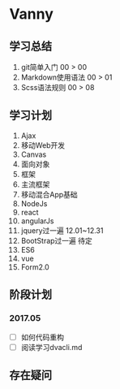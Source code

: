 # Vanny

## 学习总结
1. git简单入门 00 > 00
2. Markdown使用语法 00 > 01
3. Scss语法规则 00 > 08

## 学习计划
1. Ajax
2. 移动Web开发
3. Canvas
4. 面向对象
5. 框架
6. 主流框架
7. 移动混合App基础
8. NodeJs
9. react
10. angularJs
11. jquery过一遍 12.01~12.31
12. BootStrap过一遍 待定
13. ES6
14. vue
15. Form2.0

## 阶段计划
### 2017.05
 - [ ] 如何代码重构
 - [ ] 阅读学习dvacli.md

## 存在疑问